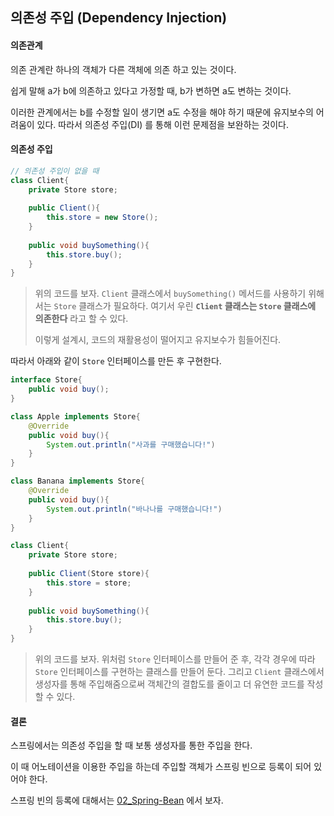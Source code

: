 ## 의존성 주입 (Dependency Injection)

#### 의존관계

의존 관계란 하나의 객체가 다른 객체에 의존 하고 있는 것이다.

쉽게 말해 a가 b에 의존하고 있다고 가정할 때, b가 변하면 a도 변하는 것이다.

이러한 관계에서는 b를 수정할 일이 생기면 a도 수정을 해야 하기 때문에 유지보수의 어려움이 있다. 따라서 의존성 주입(DI) 를 통해 이런 문제점을 보완하는 것이다.

#### 의존성 주입

````java
// 의존성 주입이 없을 때
class Client{
    private Store store;
    
    public Client(){
        this.store = new Store();
    }
    
    public void buySomething(){
        this.store.buy();
    }
}
````

> 위의 코드를 보자. `Client` 클래스에서 `buySomething()` 메서드를 사용하기 위해서는 `Store` 클래스가 필요하다. 여기서 우린 **`Client` 클래스는 `Store` 클래스에 의존한다** 라고 할 수 있다.
>
> 이렇게 설계시, 코드의 재활용성이 떨어지고 유지보수가 힘들어진다.

따라서 아래와 같이 `Store` 인터페이스를 만든 후 구현한다.

```` java
interface Store{
    public void buy();
}

class Apple implements Store{
    @Override
    public void buy(){
        System.out.println("사과를 구매했습니다!")
    }
}

class Banana implements Store{
    @Override
    public void buy(){
        System.out.println("바나나를 구매했습니다!")
    }
}
````

````java
class Client{
    private Store store;
    
    public Client(Store store){
        this.store = store;
    }
    
    public void buySomething(){
        this.store.buy();
    }
}
````

> 위의 코드를 보자. 위처럼 `Store` 인터페이스를 만들어 준 후, 각각 경우에 따라 `Store` 인터페이스를 구현하는 클래스를 만들어 둔다. 그리고 `Client` 클래스에서 생성자를 통해 주입해줌으로써 객체간의 결합도를 줄이고 더 유연한 코드를 작성할 수 있다.



#### 결론

스프링에서는 의존성 주입을 할 때 보통 생성자를 통한 주입을 한다.

이 때 어노테이션을 이용한 주입을 하는데 주입할 객체가 스프링 빈으로 등록이 되어 있어야 한다.

스프링 빈의 등록에 대해서는 [02_Spring-Bean](#) 에서 보자.

